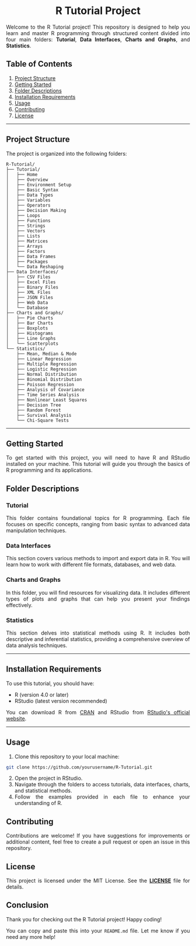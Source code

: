 <div align='justify'>

# <div align='center'>R Tutorial Project</div>

Welcome to the R Tutorial project! This repository is designed to help you learn and master R programming through structured content divided into four main folders: **Tutorial**, **Data Interfaces**, **Charts and Graphs**, and **Statistics**.

## Table of Contents

1. [Project Structure](#project-structure)
2. [Getting Started](#getting-started)
3. [Folder Descriptions](#folder-descriptions)
4. [Installation Requirements](#installation-requirements)
5. [Usage](#usage)
6. [Contributing](#contributing)
7. [License](#license)

---

## Project Structure

The project is organized into the following folders:

```
R-Tutorial/
├── Tutorial/
│   ├── Home
│   ├── Overview
│   ├── Environment Setup
│   ├── Basic Syntax
│   ├── Data Types
│   ├── Variables
│   ├── Operators
│   ├── Decision Making
│   ├── Loops
│   ├── Functions
│   ├── Strings
│   ├── Vectors
│   ├── Lists
│   ├── Matrices
│   ├── Arrays
│   ├── Factors
│   ├── Data Frames
│   ├── Packages
│   └── Data Reshaping
├── Data Interfaces/
│   ├── CSV Files
│   ├── Excel Files
│   ├── Binary Files
│   ├── XML Files
│   ├── JSON Files
│   ├── Web Data
│   └── Database
├── Charts and Graphs/
│   ├── Pie Charts
│   ├── Bar Charts
│   ├── Boxplots
│   ├── Histograms
│   ├── Line Graphs
│   └── Scatterplots
└── Statistics/
    ├── Mean, Median & Mode
    ├── Linear Regression
    ├── Multiple Regression
    ├── Logistic Regression
    ├── Normal Distribution
    ├── Binomial Distribution
    ├── Poisson Regression
    ├── Analysis of Covariance
    ├── Time Series Analysis
    ├── Nonlinear Least Squares
    ├── Decision Tree
    ├── Random Forest
    ├── Survival Analysis
    └── Chi-Square Tests
```

---

## Getting Started

To get started with this project, you will need to have R and RStudio installed on your machine. This tutorial will guide you through the basics of R programming and its applications.

## Folder Descriptions

### Tutorial
This folder contains foundational topics for R programming. Each file focuses on specific concepts, ranging from basic syntax to advanced data manipulation techniques.

### Data Interfaces
This section covers various methods to import and export data in R. You will learn how to work with different file formats, databases, and web data.

### Charts and Graphs
In this folder, you will find resources for visualizing data. It includes different types of plots and graphs that can help you present your findings effectively.

### Statistics
This section delves into statistical methods using R. It includes both descriptive and inferential statistics, providing a comprehensive overview of data analysis techniques.

---

## Installation Requirements

To use this tutorial, you should have:

- R (version 4.0 or later)
- RStudio (latest version recommended)

You can download R from [CRAN](https://cran.r-project.org/) and RStudio from [RStudio's official website](https://www.rstudio.com/).

---

## Usage

1. Clone this repository to your local machine:
  ```bash
  git clone https://github.com/yourusername/R-Tutorial.git
  ```

2. Open the project in RStudio.
3. Navigate through the folders to access tutorials, data interfaces, charts, and statistical methods.
4. Follow the examples provided in each file to enhance your understanding of R.

## Contributing

Contributions are welcome! If you have suggestions for improvements or additional content, feel free to create a pull request or open an issue in this repository.

## License

This project is licensed under the MIT License. See the <a href=''><strong>LICENSE</strong></a> file for details.

## Conclusion

Thank you for checking out the R Tutorial project! Happy coding!

You can copy and paste this into your `README.md` file. Let me know if you need any more help!

</div>
